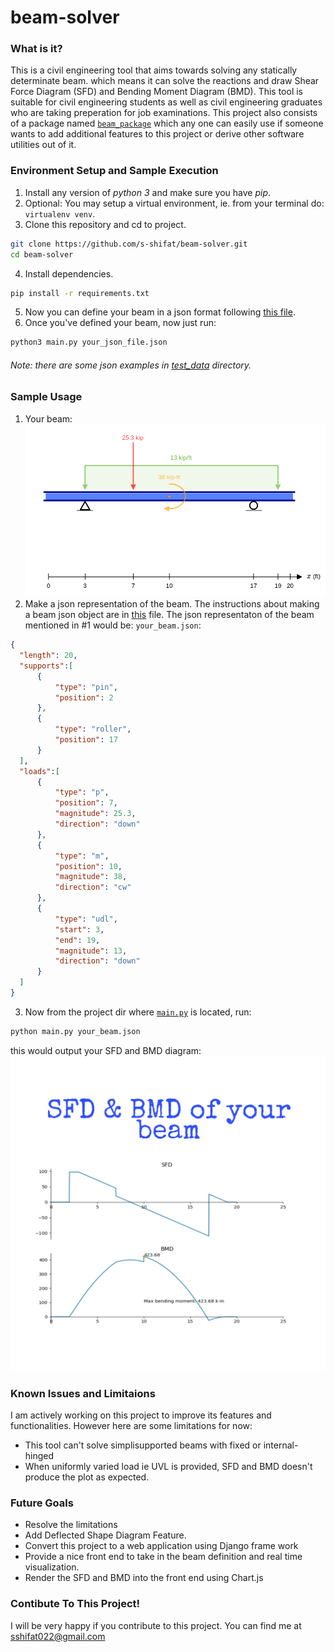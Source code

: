 # beam-solver

### What is it?

This is a civil engineering tool that aims towards solving any statically determinate beam. which means it can solve the reactions and draw Shear Force Diagram (SFD) and Bending Moment Diagram (BMD). This tool is suitable for civil engineering students as well as civil engineering graduates who are taking preperation for job examinations. This project also consists of a package named [`beam_package`](./beam_package) which any one can easily use if someone wants to add additional features to this project or derive other software utilities out of it.

### Environment Setup and Sample Execution

  1. Install any version of *python 3* and make sure you have *pip*.
  2. Optional: You may setup a virtual environment, ie. from your terminal do: `virtualenv venv`.
  3. Clone this repository and cd to project.
  
  ```bash
  git clone https://github.com/s-shifat/beam-solver.git
  cd beam-solver
  ```
  4. Install dependencies.
  
  ```bash
  pip install -r requirements.txt
  ```
  5. Now you can define your beam in a json format following [this file](https://github.com/s-shifat/beam-solver/blob/main/json_structure.jpg).
  6. Once you've defined your beam, now just run:
  ```bash
  python3 main.py your_json_file.json
  ```
  ###### Note: there are some json examples in [test_data](./test_data) directory.
  
### Sample Usage
  1. Your beam: ![your_beam](./doc/img/your_beam.png)
  2. Make a json representation of the beam. The instructions about making a beam json object are in [this](./doc/img/json_structure.jpg) file. The json representaton of the beam mentioned in #1 would be:
  `your_beam.json`:
  ```json
  {
    "length": 20,
    "supports":[
        {
            "type": "pin",
            "position": 2
        },
        {
            "type": "roller",
            "position": 17
        }
    ],
    "loads":[
        {
            "type": "p",
            "position": 7,
            "magnitude": 25.3,
            "direction": "down"
        },
        {
            "type": "m",
            "position": 10,
            "magnitude": 38,
            "direction": "cw"
        },
        {
            "type": "udl",
            "start": 3,
            "end": 19,
            "magnitude": 13,
            "direction": "down"
        }
    ]
}
  ```
  3. Now from the project dir where [`main.py`](./main.py) is located, run:
  ```bash
  python main.py your_beam.json
  ```
  this would output your SFD and BMD diagram:
  ![SFD-BMD](./doc/img/json_to_sfd.jpg)
  
### Known Issues and Limitaions
  
I am actively working on this project to improve its features and functionalities.
However here are some limitations for now:
  * This tool can't solve simplisupported beams with fixed or internal-hinged
  * When uniformly varied load ie UVL is provided, SFD and BMD doesn't produce the plot as expected.


### Future Goals
  * Resolve the limitations
  * Add Deflected Shape Diagram Feature.
  * Convert this project to a web application using Django frame work
  * Provide a nice front end to take in the beam definition and real time visualization.
  * Render the SFD and BMD into the front end using Chart.js

### Contibute To This Project!

I will be very happy if you contribute to this project.
You can find me at [sshifat022@gmail.com](mailto:sshifat022@gmail.com)
    
  
  
